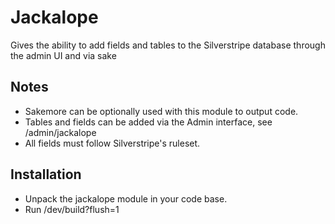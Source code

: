 Jackalope
=========

Gives the ability to add fields and tables to the Silverstripe database through the admin UI and via sake

## Notes ##
 * Sakemore can be optionally used with this module to output code.
 * Tables and fields can be added via the Admin interface, see /admin/jackalope
 * All fields must follow Silverstripe's ruleset.

## Installation ##
 * Unpack the jackalope module in your code base.
 * Run /dev/build?flush=1
